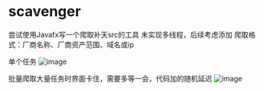 # scavenger
尝试使用Javafx写一个爬取补天src的工具
未实现多线程，后续考虑添加
爬取格式：厂商名称、厂商资产范围、域名或ip

单个任务
![image](https://github.com/fauns-o/scavenger/assets/67944000/ea5d4e99-b105-4e51-8715-9411dde6df14)

批量爬取大量任务时界面卡住，需要多等一会，代码加的随机延迟
![image](https://github.com/fauns-o/scavenger/assets/67944000/29fb137b-bd33-477b-b4c9-19cde94d0197)
